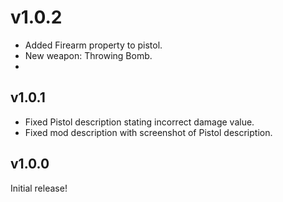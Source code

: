 # v1.0.2

- Added Firearm property to pistol.
- New weapon: Throwing Bomb.
- 

## v1.0.1

- Fixed Pistol description stating incorrect damage value.
- Fixed mod description with screenshot of Pistol description.

## v1.0.0

Initial release!
